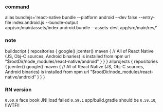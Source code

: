 ### command
alias bundlejs='react-native bundle --platform android --dev false --entry-file index.android.js --bundle-output app/src/main/assets/index.android.bundle --assets-dest app/src/main/res/'


### note
buildscript {
    repositories {
        google()
        jcenter()
        maven {
            // All of React Native (JS, Obj-C sources, Android binaries) is installed from npm
            url "$rootDir/node_modules/react-native/android"
        }
    }
}
allprojects {
    repositories {
        jcenter()
        google()
        maven {
            // All of React Native (JS, Obj-C sources, Android binaries) is installed from npm
            url "$rootDir/node_modules/react-native/android"
        }
    }
}

### RN version
`0.60.0` face book JNI load failed
`0.59.1` app/build.gradle should be `0.59.10`, !!WTF!!
